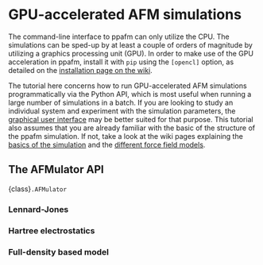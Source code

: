 # GPU-accelerated AFM simulations

The command-line interface to ppafm can only utilize the CPU.
The simulations can be sped-up by at least a couple of orders of magnitude by utilizing a graphics processing unit (GPU).
In order to make use of the GPU acceleration in ppafm, install it with `pip` using the `[opencl]` option, as detailed on the  [installation page on the wiki](https://github.com/Probe-Particle/ppafm/wiki/Install-ppafm).

The tutorial here concerns how to run GPU-accelerated AFM simulations programmatically via the Python API, which is most useful when running a large number of simulations in a batch.
If you are looking to study an individual system and experiment with the simulation parameters, the [graphical user interface](https://github.com/Probe-Particle/ppafm/wiki/PPAFM-GUI)
may be better suited for that purpose.
This tutorial also assumes that you are already familiar with the basic of the structure of the ppafm simulation. If not, take a look at the wiki pages explaining the [basics of the simulation](https://github.com/Probe-Particle/ppafm/wiki#probe-particle-model) and the [different force field models](https://github.com/Probe-Particle/ppafm/wiki/Forces).

## The AFMulator API

{class}`.AFMulator`

### Lennard-Jones

### Hartree electrostatics

### Full-density based model
